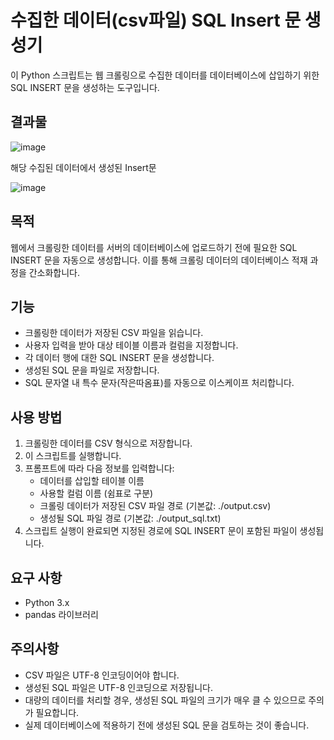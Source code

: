 # 수집한 데이터(csv파일) SQL Insert 문 생성기

이 Python 스크립트는 웹 크롤링으로 수집한 데이터를 데이터베이스에 삽입하기 위한 SQL INSERT 문을 생성하는 도구입니다.

## 결과물

![image](https://github.com/user-attachments/assets/a625638f-2bba-4083-a9db-2e77cc7de20b)

해당 수집된 데이터에서 생성된 Insert문

![image](https://github.com/user-attachments/assets/b02ef3e7-3dd2-4fa8-8098-81c493356961)



## 목적

웹에서 크롤링한 데이터를 서버의 데이터베이스에 업로드하기 전에 필요한 SQL INSERT 문을 자동으로 생성합니다. 이를 통해 크롤링 데이터의 데이터베이스 적재 과정을 간소화합니다.

## 기능

- 크롤링한 데이터가 저장된 CSV 파일을 읽습니다.
- 사용자 입력을 받아 대상 테이블 이름과 컬럼을 지정합니다.
- 각 데이터 행에 대한 SQL INSERT 문을 생성합니다.
- 생성된 SQL 문을 파일로 저장합니다.
- SQL 문자열 내 특수 문자(작은따옴표)를 자동으로 이스케이프 처리합니다.

## 사용 방법

1. 크롤링한 데이터를 CSV 형식으로 저장합니다.
2. 이 스크립트를 실행합니다.
3. 프롬프트에 따라 다음 정보를 입력합니다:
   - 데이터를 삽입할 테이블 이름
   - 사용할 컬럼 이름 (쉼표로 구분)
   - 크롤링 데이터가 저장된 CSV 파일 경로 (기본값: ./output.csv)
   - 생성될 SQL 파일 경로 (기본값: ./output_sql.txt)
4. 스크립트 실행이 완료되면 지정된 경로에 SQL INSERT 문이 포함된 파일이 생성됩니다.

## 요구 사항

- Python 3.x
- pandas 라이브러리

## 주의사항

- CSV 파일은 UTF-8 인코딩이어야 합니다.
- 생성된 SQL 파일은 UTF-8 인코딩으로 저장됩니다.
- 대량의 데이터를 처리할 경우, 생성된 SQL 파일의 크기가 매우 클 수 있으므로 주의가 필요합니다.
- 실제 데이터베이스에 적용하기 전에 생성된 SQL 문을 검토하는 것이 좋습니다.
